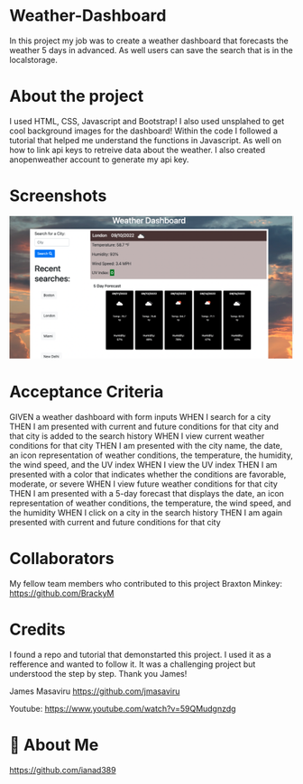 # Weather-Dashboard
In this project my job was to create a weather dashboard that forecasts the weather 5 days in advanced. As well users can save the search that is in the localstorage.

# About the project
I used HTML, CSS, Javascript and Bootstrap! I also used unsplahed to get cool background images for the dashboard!
Within the code I followed a tutorial that helped me understand the functions in Javascript. As well on how to link api keys to retreive data about the weather. I also created anopenweather account to generate my api key. 


# Screenshots
![App Screenshot](./Assets/Screen%20Shot%202022-09-10%20at%205.36.45%20PM.png)
# Acceptance Criteria
GIVEN a weather dashboard with form inputs
WHEN I search for a city
THEN I am presented with current and future conditions for that city and that city is added to the search history
WHEN I view current weather conditions for that city
THEN I am presented with the city name, the date, an icon representation of weather conditions, the temperature, the humidity, the wind speed, and the UV index
WHEN I view the UV index
THEN I am presented with a color that indicates whether the conditions are favorable, moderate, or severe
WHEN I view future weather conditions for that city
THEN I am presented with a 5-day forecast that displays the date, an icon representation of weather conditions, the temperature, the wind speed, and the humidity
WHEN I click on a city in the search history
THEN I am again presented with current and future conditions for that city

# Collaborators

My fellow team members who contributed to this project
Braxton Minkey: https://github.com/BrackyM



# Credits
I found a repo and tutorial that demonstarted this project. I used it as a refference and wanted to follow it. It was a challenging project but understood the step by step. Thank you James!

James Masaviru
https://github.com/jmasaviru

Youtube:
https://www.youtube.com/watch?v=59QMudgnzdg

# 🚀 About Me

https://github.com/ianad389